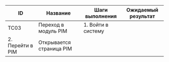 | ID   | Название                           | Шаги выполнения                                       | Ожидаемый результат                  |
|------|------------------------------------|--------------------------------------------------------|--------------------------------------|
| TC03 | Переход в модуль PIM | 1. Войти в систему
2. Перейти в PIM | Открывается страница PIM |
